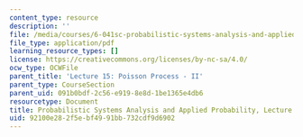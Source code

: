 ```yaml
---
content_type: resource
description: ''
file: /media/courses/6-041sc-probabilistic-systems-analysis-and-applied-probability-fall-2013/92100e282f5ebf4991bb732cdf9d6902_MIT6_041SCF13_L15.pdf
file_type: application/pdf
learning_resource_types: []
license: https://creativecommons.org/licenses/by-nc-sa/4.0/
ocw_type: OCWFile
parent_title: 'Lecture 15: Poisson Process - II'
parent_type: CourseSection
parent_uid: 091b0bdf-2c56-e919-8e8d-1be1365e4db6
resourcetype: Document
title: Probabilistic Systems Analysis and Applied Probability, Lecture 15
uid: 92100e28-2f5e-bf49-91bb-732cdf9d6902
---
```

